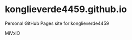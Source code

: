 # konglieverde4459.github.io
Personal GitHub Pages site for konglieverde4459































































MiVxlO
